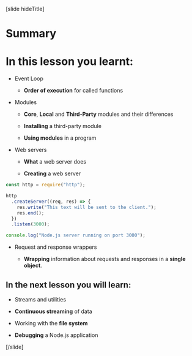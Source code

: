 [slide hideTitle]
# Summary


# In this lesson you learnt:

- Event Loop

    - **Order of execution** for called functions

- Modules

    - **Core**, **Local** and **Third-Party** modules and their differences
    
    - **Installing** a third-party module
    
    - **Using modules** in a program

- Web servers

   - **What** a web server does

   - **Creating** a web server

```js
const http = require("http");

http
  .createServer((req, res) => {
    res.write("This text will be sent to the client.");
    res.end();
  })
  .listen(3000);

console.log("Node.js server running on port 3000");
```

- Request and response wrappers

   - **Wrapping** information about requests and responses in a **single object**.

## In the next lesson you will learn:

- Streams and utilities

- **Continuous streaming** of data

- Working with the **file system**

- **Debugging** a Node.js application

[/slide]
